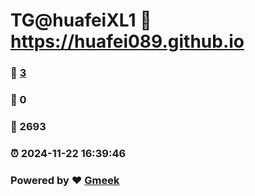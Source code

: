 # TG@huafeiXL1 :link: https://huafei089.github.io 
### :page_facing_up: [3](https://huafei089.github.io/tag.html) 
### :speech_balloon: 0 
### :hibiscus: 2693 
### :alarm_clock: 2024-11-22 16:39:46 
### Powered by :heart: [Gmeek](https://github.com/Meekdai/Gmeek)
